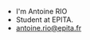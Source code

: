 - I'm Antoine RIO
- Student at EPITA.
- antoine.rio@epita.fr

<!---
AntoineRioPro/AntoineRioPro is a ✨ special ✨ repository because its `README.md` (this file) appears on your GitHub profile.
You can click the Preview link to take a look at your changes.
--->
